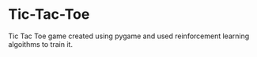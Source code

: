# Tic-Tac-Toe
Tic Tac Toe game created using pygame and used reinforcement learning algoithms to train it.
